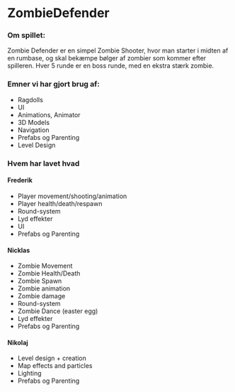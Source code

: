# ZombieDefender

<h3>Om spillet:</h3> 

Zombie Defender er en simpel Zombie Shooter, hvor man starter i midten af en rumbase, og skal bekæmpe bølger af zombier som kommer efter spilleren. Hver 5 runde er en boss runde, med en ekstra stærk zombie.


<h3>Emner vi har gjort brug af:</h3>
<ul>
<li>Ragdolls</li>
<li>UI</li>
<li>Animations, Animator</li>
<li>3D Models</li>
<li>Navigation</li>
<li>Prefabs og Parenting</li>
<li>Level Design</li>
</ul>

<h3>Hvem har lavet hvad</h3>
<h4>Frederik</h4>
<ul>
<li>Player movement/shooting/animation</li>
<li>Player health/death/respawn</li>
<li>Round-system</li>
<li>Lyd effekter</li>
<li>UI</li>
<li>Prefabs og Parenting</li>
</ul>
<h4>Nicklas</h4>
<ul>
<li>Zombie Movement</li>
<li>Zombie Health/Death</li>
<li>Zombie Spawn</li>
<li>Zombie animation</li>
<li>Zombie damage</li>
<li>Round-system</li>
<li>Zombie Dance (easter egg)</li>
<li>Lyd effekter</li>
<li>Prefabs og Parenting</li>
</ul>
<h4>Nikolaj</h4>
<ul>
<li>Level design + creation</li>
<li>Map effects and particles</li>
<li>Lighting</li>
<li>Prefabs og Parenting</li>
</ul>
